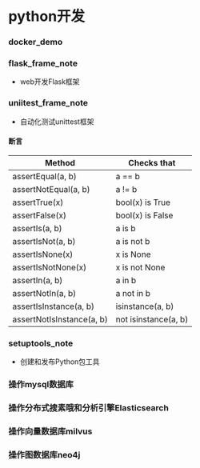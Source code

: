# python开发

### docker_demo

### flask_frame_note

* web开发Flask框架

### uniitest_frame_note

* 自动化测试unittest框架

#### 断言

|Method| Checks that |
| ---- | ---- |
|assertEqual(a, b)    |a == b|
|assertNotEqual(a, b)    |a != b|
|assertTrue(x)    |bool(x) is True|
|assertFalse(x)    |bool(x) is False|
|assertIs(a, b)    |a is b|
|assertIsNot(a, b)    |a is not b|
|assertIsNone(x)| x is None |
|assertIsNotNone(x)| x is not None |
|assertIn(a, b)    |a in b|
|assertNotIn(a, b)    |a not in b|
|assertIsInstance(a, b)    |isinstance(a, b)|
|assertNotIsInstance(a, b)    |not isinstance(a, b)|

### setuptools_note

* 创建和发布Python包工具

### 操作mysql数据库

### 操作分布式搜素哦和分析引擎Elasticsearch

### 操作向量数据库milvus

### 操作图数据库neo4j